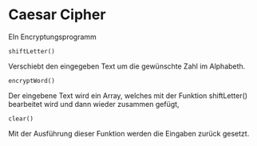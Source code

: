 # Caesar Cipher

EIn Encryptungsprogramm

```
shiftLetter()
```
Verschiebt den eingegeben Text um die gewünschte Zahl im Alphabeth.

```
encryptWord()
```
Der eingebene Text wird ein Array, welches mit der Funktion shiftLetter() bearbeitet wird und dann wieder zusammen gefügt,

```
clear()
```
Mit der Ausführung dieser Funktion werden die Eingaben zurück gesetzt.